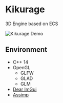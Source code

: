 # Kikurage
3D Engine based on ECS

![Kikurage Demo](https://user-images.githubusercontent.com/45285901/159585829-217aee9d-fa61-4dbd-a73a-5200573a9ffc.png)

## Environment
- C++ 14
- OpenGL
  - GLFW
  - GLAD
  - GLM
- [Dear ImGui](https://github.com/ocornut/imgui)
- [Assimp](https://github.com/assimp/assimp) 

